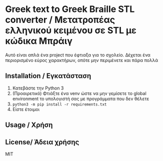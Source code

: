 # Greek text to Greek Braille STL converter / Μετατροπέας ελληνικού κειμένου σε STL με κώδικα Μπράιγ

Αυτό είναι απλά ένα project που έφτιαξα για το σχολείο. Δέχεται ένα περιορισμένο εύρος χαρακτήρων, οπότε μην περιμένετε και πάρα πολλά

## Installation / Εγκατάσταση

1) Κατεβάστε την Python 3
2) (Προαιρετικό) Φτιάξτε ένα venv ώστε να μην γεμίσετε το global environment το υπολογιστή σας με προγράμματα που δεν θέλετε
3) `python3 -m pip install -r requirements.txt`
4) Είστε έτοιμοι

## Usage / Χρήση

## License/ Άδεια χρήσης

MIT
